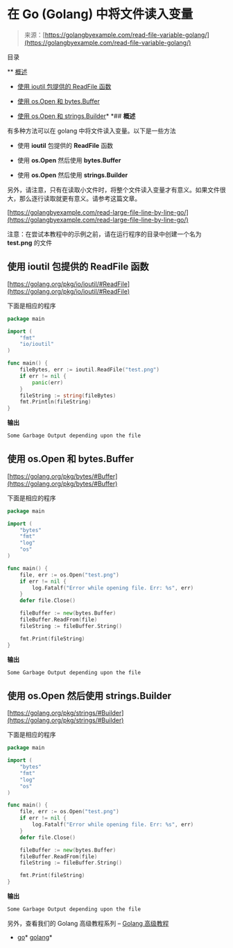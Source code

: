 <!--yml

类别：未分类

日期：2024-10-13 06:39:30

-->

# 在 Go (Golang) 中将文件读入变量

> 来源：[https://golangbyexample.com/read-file-variable-golang/](https://golangbyexample.com/read-file-variable-golang/)

目录

**   [概述](#Overview "概述")

+   [使用 ioutil 包提供的 ReadFile 函数](#Using_ReadFile_function_provided_by_the_ioutil_package "使用 ioutil 包提供的 ReadFile 函数")

+   [使用 os.Open 和 bytes.Buffer](#Using_osOpen_and_then_using_bytesBuffer "使用 os.Open 和 bytes.Buffer")

+   [使用 os.Open 和 strings.Builder](#Using_osOpen_and_then_using_stringsBuilder "使用 os.Open 和 strings.Builder")*  *## **概述**

有多种方法可以在 golang 中将文件读入变量。以下是一些方法

+   使用 **ioutil** 包提供的 **ReadFile** 函数

+   使用 **os.Open** 然后使用 **bytes.Buffer**

+   使用 **os.Open** 然后使用 **strings.Builder**

另外，请注意，只有在读取小文件时，将整个文件读入变量才有意义。如果文件很大，那么逐行读取就更有意义。请参考这篇文章。

[https://golangbyexample.com/read-large-file-line-by-line-go/](https://golangbyexample.com/read-large-file-line-by-line-go/)

注意：在尝试本教程中的示例之前，请在运行程序的目录中创建一个名为 **test.png** 的文件

## **使用 ioutil 包提供的 ReadFile 函数**

[https://golang.org/pkg/io/ioutil/#ReadFile](https://golang.org/pkg/io/ioutil/#ReadFile)

下面是相应的程序

```go
package main

import (
    "fmt"
    "io/ioutil"
)

func main() {
    fileBytes, err := ioutil.ReadFile("test.png")
    if err != nil {
        panic(err)
    }
    fileString := string(fileBytes)
    fmt.Println(fileString)
}
```

**输出**

```go
Some Garbage Output depending upon the file
```

## **使用 os.Open 和 bytes.Buffer**

[https://golang.org/pkg/bytes/#Buffer](https://golang.org/pkg/bytes/#Buffer)

下面是相应的程序

```go
package main

import (
	"bytes"
	"fmt"
	"log"
	"os"
)

func main() {
	file, err := os.Open("test.png")
	if err != nil {
		log.Fatalf("Error while opening file. Err: %s", err)
	}
	defer file.Close()

	fileBuffer := new(bytes.Buffer)
	fileBuffer.ReadFrom(file)
	fileString := fileBuffer.String()

	fmt.Print(fileString)
}
```

**输出**

```go
Some Garbage Output depending upon the file
```

## 使用 **os.Open** 然后使用 **strings.Builder**

[https://golang.org/pkg/strings/#Builder](https://golang.org/pkg/strings/#Builder)

下面是相应的程序

```go
package main

import (
	"bytes"
	"fmt"
	"log"
	"os"
)

func main() {
	file, err := os.Open("test.png")
	if err != nil {
		log.Fatalf("Error while opening file. Err: %s", err)
	}
	defer file.Close()

	fileBuffer := new(bytes.Buffer)
	fileBuffer.ReadFrom(file)
	fileString := fileBuffer.String()

	fmt.Print(fileString)
}
```

**输出**

```go
Some Garbage Output depending upon the file
```

另外，查看我们的 Golang 高级教程系列 – [Golang 高级教程](https://golangbyexample.com/golang-comprehensive-tutorial/)

+   [go](https://golangbyexample.com/tag/go/)*   [golang](https://golangbyexample.com/tag/golang/)*
